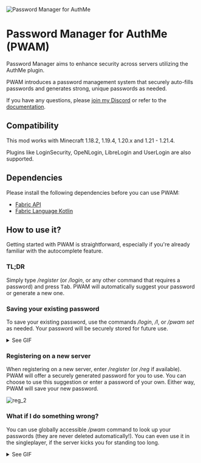 ![Password Manager for AuthMe](https://i.imgur.com/jDDh3AP.png)

# Password Manager for AuthMe (PWAM)

Password Manager aims to enhance security across servers utilizing the AuthMe plugin.

PWAM introduces a password management system that securely auto-fills passwords and generates strong, unique passwords as needed.

If you have any questions, please [join my Discord][Discord] or refer to the [documentation][Docs].

## Compatibility

This mod works with Minecraft 1.18.2, 1.19.4, 1.20.x and 1.21 - 1.21.4.

Plugins like LoginSecurity, OpeNLogin, LibreLogin and UserLogin are also supported.

## Dependencies
Please install the following dependencies before you can use PWAM:

* [Fabric API](https://modrinth.com/mod/fabric-api)
* [Fabric Language Kotlin](https://modrinth.com/mod/fabric-language-kotlin)

## How to use it?

Getting started with PWAM is straightforward, especially if you're already familiar with the autocomplete feature.

### TL;DR

Simply type */register* (or */login*, or any other command that requires a password) and press <kbd>Tab</kbd>.
PWAM will automatically suggest your password or generate a new one.

### Saving your existing password

To save your existing password, use the commands */login*, */l*, or */pwam set* as needed.
Your password will be securely stored for future use.

<details>
  <summary>See GIF</summary>
  
![login_2_1](https://i.imgur.com/2p1iN3y.gif)

</details>

### Registering on a new server

When registering on a new server, enter */register* (or */reg* if available).
PWAM will offer a securely generated password for you to use.
You can choose to use this suggestion or enter a password of your own.
Either way, PWAM will save your new password.

![reg_2](https://i.imgur.com/tybNrsd.gif)

### What if I do something wrong?

You can use globally accessible */pwam* command to look up your passwords (they are never deleted automatically!).
You can even use it in the singleplayer, if the server kicks you for standing too long.

<details>
  <summary>See GIF</summary>
  
![pwam_2](https://i.imgur.com/cdGI3Fc.gif)
  
</details>

[Discord]: https://discord.gg/EqhZfpwXmp
[Docs]: https://github.com/turikhay/passwordmanager-for-authme/wiki

